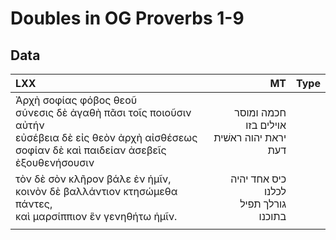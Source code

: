 # Doubles in OG Proverbs 1-9

## Data
| LXX                                                                                                                                                          | MT                                            | Type    |
| :---                                                                                                                                                         | ------:                                       | :-----: |
| Ἀρχὴ σοφίας φόβος θεοῦ<br>σύνεσις δὲ ἀγαθὴ πᾶσι τοῖς ποιοῦσιν αὐτήν<br>εὐσέβεια δὲ εἰς θεὸν ἀρχὴ αἰσθέσεως <br>σοφίαν δὲ καὶ παιδείαν ἀσεβεῖς ἐξουθενήσουσιν | חכמה ומוסר אוילים בזו<br> יראת יהוה ראשׁית דעת |         |
| τὸν δὲ σὸν κλῆρον βάλε ἐν ἡμῖν,<br>κοινὸν δὲ βαλλάντιον κτησώμεθα πάντες,<br>καὶ μαρσίππιον ἓν γενηθήτω ἡμῖν.                                                | כיס אחד יהיה לכלנו <br> גורלך תפיל בתוכנו     |         |
|                                                                                                                                                              |                                               |         |



